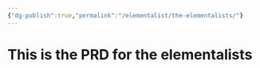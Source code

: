 ```yaml
---
{"dg-publish":true,"permalink":"/elementalist/the-elementalists/"}
---
```


# This is the PRD for the elementalists 